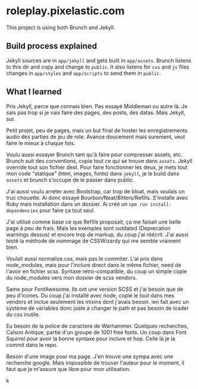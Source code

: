 # roleplay.pixelastic.com

This project is using both Brunch and Jekyll.

## Build process explained

Jekyll sources are in `app/jekyll` and gets built in `app/assets`. Brunch
listens to this dir and copy and change to `public`. It also listens for `css`
and `js` files changes in `app/styles` and `app/scripts` to send them in
`public`.


## What I learned

Pris Jekyll, parce que connais bien. Pas essayé Middleman ou autre là. Je sais
pas trop si je vais faire des pages, des posts, des datas. Mais Jekyll, sur.

Petit projet, peu de pages, mais un but final de hoster les enregistrements
audio des parties de jeu de role. Avance doucement mais surement, veut faire le
mieux à chaque fois.

Voulu aussi essayer Brunch tant qu'à faire pour compresser assets, etc. Brunch
suit des conventions, copie tout ce qui se trouve dans `assets`. Jekyll override
tout son fichier dest. Pour faire fonctionner les deux, je mets tout mon code
"statique" (html, images, fonts) dans `jekyll`, je le build dans `assets` et
brunch s'occupe de le passer dans public.

J'ai aussi voulu arreter avec Bootstrap, car trop de bloat, mais voulais un truc
chouette. Ai donc essayé Bourbon/Neat/Bitters/Refills. S'installe avec Ruby mais
installation dans un dossier. Ai créé un `npm run install-dependencies` pour
faire ça tout seul.

J'ai utilisé comme base ce que Refills proposait, ça me faisait une belle page
à peu de frais. Mais les exemples sont outdated (Deprecation warnings dessus) et
encore trop de markup, du coup j'ai réécrit. J'ai aussi testé la méthode de
nommage de CSSWizardy qui me semble vraiment bien.

Voulait aussi normalize.css, mais pas le commiter. L'ai pris dans node_modules,
mais pour l'inclure direct dans le même fichier, need de l'avoir en fichier
scss. Syntaxe retro-compatible, du coup un simple copie du node_modules vers mon
dossier de scss vendors.

Same pour FontAwesome. Ils ont une version SCSS et j'ai besoin que de peu
d'icones. Du coup j'ai installé avec node, copié le tout dans mes vendors et
inclue seulement les mixins dont j'avais besoin. ien fait avec un système de
variables donc juste à changer le path et pas besoin de loader du css inutile.


Eu besoin de la police de caractere de Warhammer. Quelques recherches, Calson
Antique, partie d'un groupe de 1001 free fonts. Un coup dans Font Squirrel pour
avoir la bonne syntaxe pour inclure et hop. Celle là je la commit dans le repo.

Besoin d'une image pour ma page. J'en trouve une sympa avec une recherche
google. Mais impossible de trouver l'auteur pour le moment, il faut que je
m'assure que libre pour mon utilisation.

k

